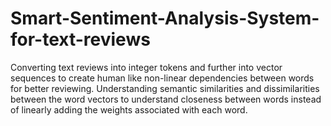 # Smart-Sentiment-Analysis-System-for-text-reviews
Converting text reviews into integer tokens and further into vector sequences to create human like non-linear dependencies between words for better reviewing. Understanding semantic similarities and dissimilarities between the word vectors to understand closeness between words instead of linearly adding the weights associated with each word.
